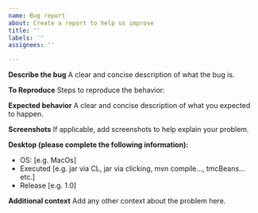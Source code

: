```yaml
---
name: Bug report
about: Create a report to help us improve
title: ''
labels: ''
assignees: ''

---
```


**Describe the bug**
A clear and concise description of what the bug is.

**To Reproduce**
Steps to reproduce the behavior:

**Expected behavior**
A clear and concise description of what you expected to happen.

**Screenshots**
If applicable, add screenshots to help explain your problem.

**Desktop (please complete the following information):**
 - OS: [e.g. MacOs]
 - Executed [e.g. jar via CL, jar via clicking, mvn compile..., tmcBeans... etc.]
 - Release [e.g. 1.0]

**Additional context**
Add any other context about the problem here.
